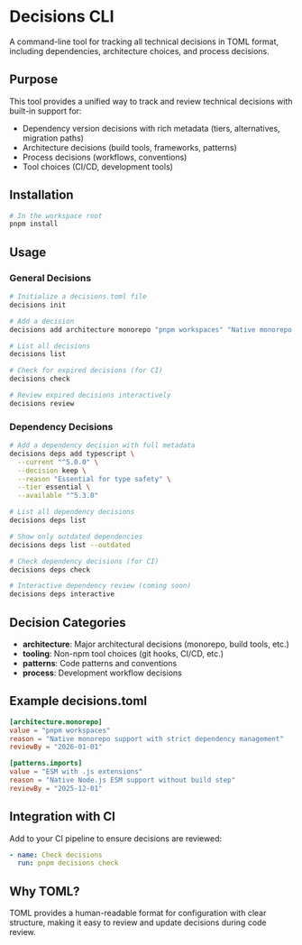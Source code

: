 # Decisions CLI

A command-line tool for tracking all technical decisions in TOML format, including dependencies, architecture choices, and process decisions.

## Purpose

This tool provides a unified way to track and review technical decisions with built-in support for:

- Dependency version decisions with rich metadata (tiers, alternatives, migration paths)
- Architecture decisions (build tools, frameworks, patterns)
- Process decisions (workflows, conventions)
- Tool choices (CI/CD, development tools)

## Installation

```bash
# In the workspace root
pnpm install
```

## Usage

### General Decisions

```bash
# Initialize a decisions.toml file
decisions init

# Add a decision
decisions add architecture monorepo "pnpm workspaces" "Native monorepo support"

# List all decisions
decisions list

# Check for expired decisions (for CI)
decisions check

# Review expired decisions interactively
decisions review
```

### Dependency Decisions

```bash
# Add a dependency decision with full metadata
decisions deps add typescript \
  --current "^5.0.0" \
  --decision keep \
  --reason "Essential for type safety" \
  --tier essential \
  --available "^5.3.0"

# List all dependency decisions
decisions deps list

# Show only outdated dependencies
decisions deps list --outdated

# Check dependency decisions (for CI)
decisions deps check

# Interactive dependency review (coming soon)
decisions deps interactive
```

## Decision Categories

- **architecture**: Major architectural decisions (monorepo, build tools, etc.)
- **tooling**: Non-npm tool choices (git hooks, CI/CD, etc.)
- **patterns**: Code patterns and conventions
- **process**: Development workflow decisions

## Example decisions.toml

```toml
[architecture.monorepo]
value = "pnpm workspaces"
reason = "Native monorepo support with strict dependency management"
reviewBy = "2026-01-01"

[patterns.imports]
value = "ESM with .js extensions"
reason = "Native Node.js ESM support without build step"
reviewBy = "2025-12-01"
```

## Integration with CI

Add to your CI pipeline to ensure decisions are reviewed:

```yaml
- name: Check decisions
  run: pnpm decisions check
```

## Why TOML?

TOML provides a human-readable format for configuration with clear structure,
making it easy to review and update decisions during code review.
